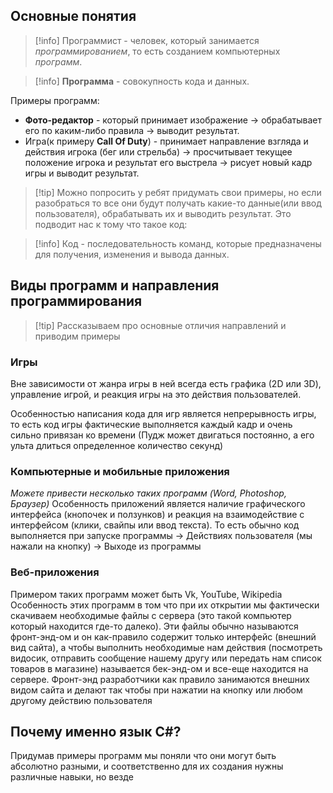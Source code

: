 ## Основные понятия

> [!info] Программист - человек, который занимается *программированием*, то есть созданием компьютерных *программ*. 

>[!info] **Программа** - совокупность кода и данных.

 Примеры программ:
* **Фото-редактор** - который принимает изображение -> обрабатывает его по каким-либо правила -> выводит результат.
* Игра(к примеру **Call Of Duty**) - принимает направление взгляда и действия игрока (бег или стрельба) -> просчитывает текущее положение игрока и результат его выстрела -> рисует новый кадр игры и выводит результат.

>[!tip] Можно попросить у ребят придумать свои примеры, но если разобраться то все они будут получать какие-то данные(или ввод пользователя), обрабатывать их и выводить результат. Это подводит нас к тому что такое код:

>[!info] Код - последовательность команд, которые предназначены для получения, изменения и вывода данных.

## Виды программ и направления программирования
>[!tip] Рассказываем про основные отличия направлений и приводим примеры 
### Игры
Вне зависимости от жанра игры в ней всегда есть графика (2D или 3D), управление игрой, и реакция игры на это действия пользователей.

Особенностью написания кода для игр является непрерывность игры, то есть код игры фактические выполняется каждый кадр и очень сильно привязан ко времени (Пудж может двигаться постоянно, а его ульта длиться определенное количество секунд)
### Компьютерные и мобильные приложения
*Можете привести несколько таких программ (Word, Photoshop, Браузер)*
Особенность приложений является наличие графического интерфейса (кнопочек и ползунков) и реакция на взаимодействие с интерфейсом (клики, свайпы или ввод текста). То есть обычно код выполняется при запуске программы -> Действиях пользователя (мы нажали на кнопку) -> Выходе из программы
### Веб-приложения
Примером таких программ может быть Vk, YouTube, Wikipedia
Особенность этих программ в том что при их открытии мы фактически скачиваем необходимые файлы с сервера (это такой компьютер который находится где-то далеко). Эти файлы обычно называются фронт-энд-ом и он как-правило содержит только интерфейс (внешний вид сайта), а чтобы выполнить необходимые нам действия (посмотреть видосик, отправить сообщение нашему другу или передать нам список товаров в магазине) называется бек-энд-ом и все-еще находится на сервере.
Фронт-энд разработчики как правило занимаются внешних видом сайта и делают так чтобы при нажатии на кнопку или любом другому действию пользователя
## Почему именно язык С#?
Придумав примеры программ мы поняли что они могут быть абсолютно разными, и соответственно для их создания нужны различные навыки, но везде 